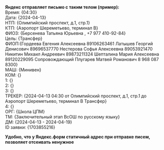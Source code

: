 **Яндекс отправляет письмо с таким телом (пример):** <br />
Время: {04:30} <br />
Дата: {2024-04-13} <br />
НТП: {Олимпийский проспект, д.1, стр.1} <br />
КТП: {Аэропорт Шереметьево, терминал B} <br />
ФИОЗ: {Берсенева Татьяна Юрьевна , +7 977 410-92-84} <br />
Цель: {Трансфер} <br />
ФИОП:{Гордеева Евгения Алексеевна 89106263461
Латышев Георгий Денисович 89696537770
Нестерова Софья Алексеевна 89053921470
Никитин Михаил Андреевич 89873211324
Шепталина Мария Алексеевна 89120229095
Сопровождающий 
Плугарев Матвей Романович 8 968 087 8300} <br />
МАШ: {Минивен} <br />
КОМ: {} <br />
1: {} <br />
2: {} <br />
3: {} <br />
ТРЕКЕР: {2024-04-13 04:30 от Олимпийский проспект, д.1, стр.1 до Аэропорт Шереметьево, терминал B Трансфер} <br />
4: {} <br />
ОРГ: {Школа ЦПМ} <br />
ТМ: {Заключительный этап ВсОШ по русскому языку} <br />
ДМ: {2024-04-13 - 2024-04-19} <br /> 
ID заявки: {1703855216}

**Удобно, что у Яндекс.форм статичный адрес при отправке писем, позволяет отсеивать ненужное**
